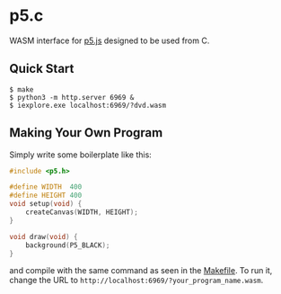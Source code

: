 # p5.c
WASM interface for [p5.js](https://p5js.org) designed to be used from C.

## Quick Start
```console
$ make
$ python3 -m http.server 6969 &
$ iexplore.exe localhost:6969/?dvd.wasm
```

## Making Your Own Program
Simply write some boilerplate like this:
```c
#include <p5.h>

#define WIDTH  400
#define HEIGHT 400
void setup(void) {
    createCanvas(WIDTH, HEIGHT);
}

void draw(void) {
    background(P5_BLACK);
}
```

and compile with the same command as seen in the [Makefile](./Makefile). To run it, change the URL
to `http://localhost:6969/?your_program_name.wasm`.

